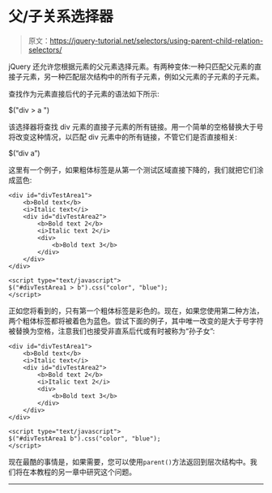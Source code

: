 # 父/子关系选择器

> 原文：<https://jquery-tutorial.net/selectors/using-parent-child-relation-selectors/>

jQuery 还允许您根据元素的父元素选择元素。有两种变体:一种只匹配父元素的直接子元素，另一种匹配层次结构中的所有子元素，例如父元素的子元素的子元素。

查找作为元素直接后代的子元素的语法如下所示:

$("div > a ")

该选择器将查找 div 元素的直接子元素的所有链接。用一个简单的空格替换大于号将改变这种情况，以匹配 div 元素中的所有链接，不管它们是否直接相关:

$(“div a”)

这里有一个例子，如果粗体标签是从第一个测试区域直接下降的，我们就把它们涂成蓝色:

<input type="hidden" name="IL_IN_ARTICLE">

```
<div id="divTestArea1">
	<b>Bold text</b>
	<i>Italic text</i>
	<div id="divTestArea2">
		<b>Bold text 2</b>
		<i>Italic text 2</i>
		<div>
			<b>Bold text 3</b>
		</div>
	</div>
</div>

<script type="text/javascript">
$("#divTestArea1 > b").css("color", "blue");
</script>
```

正如您将看到的，只有第一个粗体标签是彩色的。现在，如果您使用第二种方法，两个粗体标签都将被着色为蓝色。尝试下面的例子，其中唯一改变的是大于号字符被替换为空格，注意我们也接受非直系后代或有时被称为“孙子女”:

```
<div id="divTestArea1">
	<b>Bold text</b>
	<i>Italic text</i>
	<div id="divTestArea2">
		<b>Bold text 2</b>
		<i>Italic text 2</i>
		<div>
			<b>Bold text 3</b>
		</div>
	</div>
</div>

<script type="text/javascript">
$("#divTestArea1 b").css("color", "blue");
</script>
```

现在最酷的事情是，如果需要，您可以使用`parent()`方法返回到层次结构中。我们将在本教程的另一章中研究这个问题。

* * *